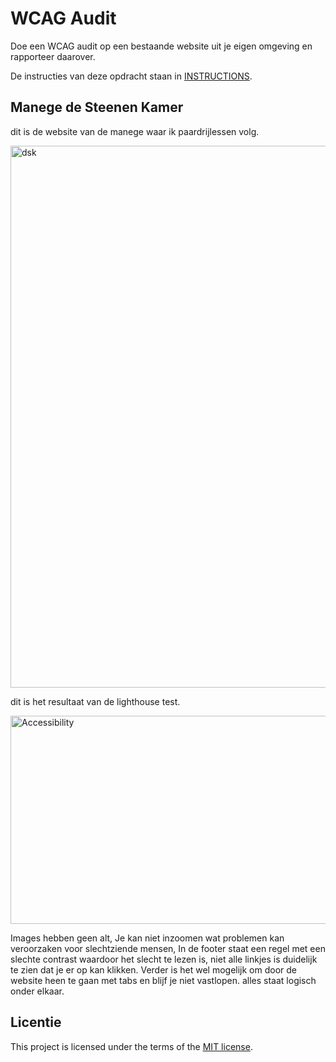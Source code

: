 # WCAG Audit 

Doe een WCAG audit op een bestaande website uit je eigen omgeving en rapporteer daarover.

De instructies van deze opdracht staan in [INSTRUCTIONS](https://github.com/fdnd-task/wcag-audit/blob/main/docs/INSTRUCTIONS.md).


## Manege de Steenen Kamer

dit is de website van de manege waar ik paardrijlessen volg.

<img width="1897" height="867" alt="dsk" src="https://github.com/user-attachments/assets/d717af93-26b3-44df-a841-65f69fdb9b65" />

dit is het resultaat van de lighthouse test.

<img width="726" height="333" alt="Accessibility" src="https://github.com/user-attachments/assets/fe12122f-8e73-4bd5-8532-88f0c8da08eb" />

Images hebben geen alt,
Je kan niet inzoomen wat problemen kan veroorzaken voor slechtziende mensen,
In de footer staat een regel met een slechte contrast waardoor het slecht te lezen is, niet alle linkjes is duidelijk te zien dat je er op kan klikken. Verder is het wel mogelijk om door de website heen te gaan met tabs en blijf je niet vastlopen. alles staat logisch onder elkaar.

## Licentie

This project is licensed under the terms of the [MIT license](./LICENSE).
